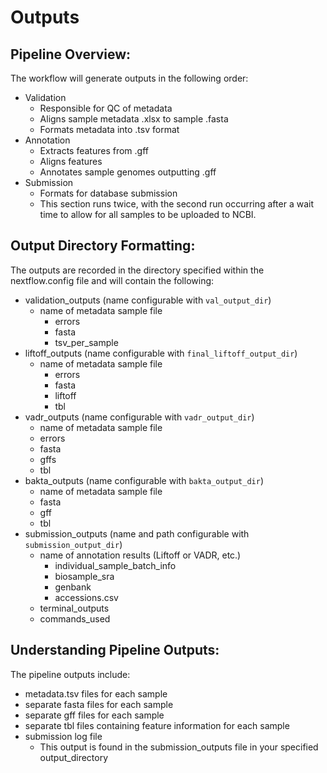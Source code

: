 # Outputs

## Pipeline Overview:
The workflow will generate outputs in the following order:

* Validation 
    * Responsible for QC of metadata
    * Aligns sample metadata .xlsx to sample .fasta
    * Formats metadata into .tsv format
* Annotation
    * Extracts features from .gff
    * Aligns features
    * Annotates sample genomes outputting .gff
* Submission
    * Formats for database submission
    * This section runs twice, with the second run occurring after a wait time to allow for all samples to be uploaded to NCBI.

## Output Directory Formatting:
The outputs are recorded in the directory specified within the nextflow.config file and will contain the following:

* validation_outputs (name configurable with `val_output_dir`)
    * name of metadata sample file
        * errors
        * fasta
        * tsv_per_sample
* liftoff_outputs (name configurable with `final_liftoff_output_dir`)
    * name of metadata sample file
        * errors
        * fasta
        * liftoff
        * tbl
* vadr_outputs (name configurable with `vadr_output_dir`)
    * name of metadata sample file
    * errors
    * fasta
    * gffs
    * tbl
* bakta_outputs (name configurable with `bakta_output_dir`)
    * name of metadata sample file
    * fasta
    * gff
    * tbl
* submission_outputs (name and path configurable with `submission_output_dir`)
    * name of annotation results (Liftoff or VADR, etc.)
        * individual_sample_batch_info
        * biosample_sra
        * genbank
        * accessions.csv
    * terminal_outputs
    * commands_used
## Understanding Pipeline Outputs:
The pipeline outputs include:

* metadata.tsv files for each sample
* separate fasta files for each sample
* separate gff files for each sample
* separate tbl files containing feature information for each sample
* submission log file
    * This output is found in the submission_outputs file in your specified output_directory